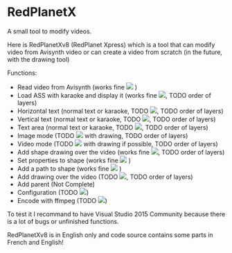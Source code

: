 RedPlanetX
==========

A small tool to modify videos.

Here is RedPlanetXv8 (RedPlanet Xpress) which is a tool that can modify video from Avisynth video or can create a video from scratch (in the future, with the drawing tool)

Functions:
<ul>
<li>Read video from Avisynth (works fine <img src="https://s5.postimg.org/k91c77q0n/16_OK.png" /> )</li>
<li>Load ASS with karaoke and display it (works fine <img src="https://s5.postimg.org/k91c77q0n/16_OK.png" />, TODO order of layers)</li>
<li>Horizontal text (normal text or karaoke, TODO <img src="https://s5.postimg.org/63vj5egzb/16_KO.png" />, TODO order of layers)</li>
<li>Vertical text (normal text or karaoke, TODO <img src="https://s5.postimg.org/63vj5egzb/16_KO.png" />, TODO order of layers)</li>
<li>Text area (normal text or karaoke, TODO <img src="https://s5.postimg.org/63vj5egzb/16_KO.png" />, TODO order of layers)</li>
<li>Image mode (TODO <img src="https://s5.postimg.org/63vj5egzb/16_KO.png" /> with drawing, TODO order of layers)</li>
<li>Video mode (TODO <img src="https://s5.postimg.org/63vj5egzb/16_KO.png" /> with drawing if possible, TODO order of layers)</li>
<li>Add shape drawing over the video (works fine <img src="https://s5.postimg.org/k91c77q0n/16_OK.png" />, TODO order of layers)</li>
<li>Set properties to shape (works fine <img src="https://s5.postimg.org/k91c77q0n/16_OK.png" /> )</li>
<li>Add a path to shape (works fine <img src="https://s5.postimg.org/k91c77q0n/16_OK.png" /> )</li>
<li>Add drawing over the video (TODO <img src="https://s5.postimg.org/63vj5egzb/16_KO.png" />, TODO order of layers)</li>
<li>Add parent (Not Complete)</li>
<li>Configuration (TODO <img src="https://s5.postimg.org/63vj5egzb/16_KO.png" />)</li>
<li>Encode with ffmpeg (TODO <img src="https://s5.postimg.org/63vj5egzb/16_KO.png" />)</li>
</ul>

To test it I recommand to have Visual Studio 2015 Community because there is a lot of bugs or unfinished functions.
 
RedPlanetXv8 is in English only and code source contains some parts in French and English!
